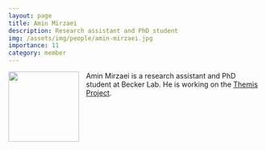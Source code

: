 ```yaml
---
layout: page
title: Amin Mirzaei
description: Research assistant and PhD student
img: /assets/img/people/amin-mirzaei.jpg
importance: 11
category: member
---
```


<img src="{{ page.img }}" style="float: left; width: 10em; padding-right: 1em; padding-bottom: 1em"/>

Amin Mirzaei is a research assistant and PhD student at Becker Lab. He is working on the [Themis Project](/projects/2022_themis).
